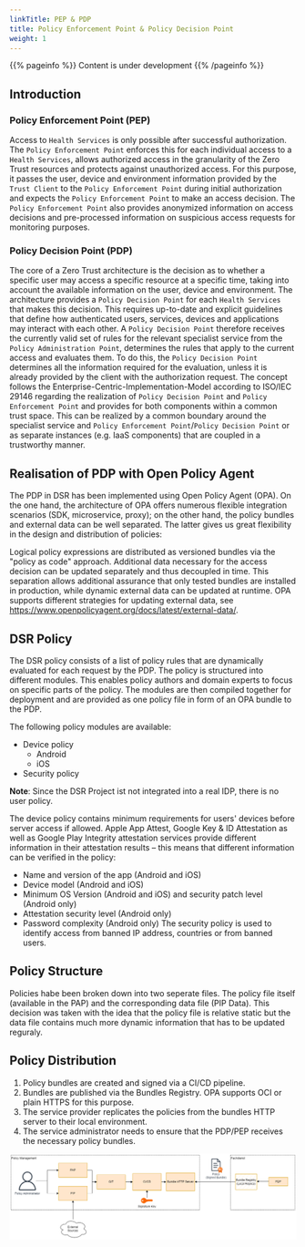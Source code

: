 ```yaml
---
linkTitle: PEP & PDP
title: Policy Enforcement Point & Policy Decision Point
weight: 1
---
```


{{% pageinfo %}}
Content is under development
{{% /pageinfo %}}

## Introduction

### Policy Enforcement Point (PEP)

Access to `Health Services` is only possible after successful authorization. The `Policy Enforcement Point` enforces this for each individual access to a `Health Services`, allows authorized access in the granularity of the Zero Trust resources and protects against unauthorized access. For this purpose, it passes the user, device and environment information provided by the ``Trust Client`` to the `Policy Enforcement Point` during initial authorization and expects the `Policy Enforcement Point` to make an access decision. The `Policy Enforcement Point` also provides anonymized information on access decisions and pre-processed information on suspicious access requests for monitoring purposes.

### Policy Decision Point (PDP)

The core of a Zero Trust architecture is the decision as to whether a specific user may access a specific resource at a specific time, taking into account the available information on the user, device and environment. The architecture provides a ``Policy Decision Point`` for each `Health Services` that makes this decision. This requires up-to-date and explicit guidelines that define how authenticated users, services, devices and applications may interact with each other. A ``Policy Decision Point`` therefore receives the currently valid set of rules for the relevant specialist service from the `Policy Administration Point`, determines the rules that apply to the current access and evaluates them. To do this, the ``Policy Decision Point`` determines all the information required for the evaluation, unless it is already provided by the client with the authorization request. The concept follows the Enterprise-Centric-Implementation-Model according to ISO/IEC 29146 regarding the realization of ``Policy Decision Point`` and `Policy Enforcement Point` and provides for both components within a common trust space. This can be realized by a common boundary around the specialist service and `Policy Enforcement Point`/``Policy Decision Point`` or as separate instances (e.g. IaaS components) that are coupled in a trustworthy manner.

## Realisation of PDP with Open Policy Agent

The PDP in DSR has been implemented using Open Policy Agent (OPA). On the one hand, the architecture of OPA offers numerous flexible integration scenarios (SDK, microservice, proxy); on the other hand, the policy bundles and external data can be well separated. The latter gives us great flexibility in the design and distribution of policies:

Logical policy expressions are distributed as versioned bundles via the "policy as code" approach.
Additional data necessary for the access decision can be updated separately and thus decoupled in time.
This separation allows additional assurance that only tested bundles are installed in production, while dynamic external data can be updated at runtime. OPA supports different strategies for updating external data, see https://www.openpolicyagent.org/docs/latest/external-data/.

## DSR Policy

The DSR policy consists of a list of policy rules that are dynamically evaluated for each request by the PDP. The policy is structured into different modules. This enables policy authors and domain experts to focus on specific parts of the policy. The modules are then compiled together for deployment and are provided as one policy file in form of an OPA bundle to the PDP.

The following policy modules are available:
* Device policy
    * Android
    * iOS
* Security policy

**Note**: Since the DSR Project ist not integrated into a real IDP, there is no user policy.

The device policy contains minimum requirements for users' devices before server access if allowed. Apple App Attest, Google Key & ID Attestation as well as Google Play Integrity attestation services provide different information in their attestation results – this means that different information can be verified in the policy:
* Name and version of the app (Android and iOS)
* Device model (Android and iOS)
* Minimum OS Version (Android and iOS) and security patch level (Android only)
* Attestation security level (Android only)
* Password complexity (Android only)
The security policy is used to identify access from banned IP address, countries or from banned users.

## Policy Structure
Policies habe been broken down into two seperate files. The policy file itself (available in the PAP) and the corresponding data file (PIP Data). This decision was taken with the idea that the policy file is relative static but the data file contains much more dynamic information that has to be updated reguraly.

## Policy Distribution

1. Policy bundles are created and signed via a CI/CD pipeline.
2. Bundles are published via the Bundles Registry. OPA supports OCI or plain HTTPS for this purpose.
3. The service provider replicates the policies from the bundles HTTP server to their local environment. 
4. The service administrator needs to ensure that the PDP/PEP receives the necessary policy bundles.

![dev_sec_level](concept_pdp_overview.png)
